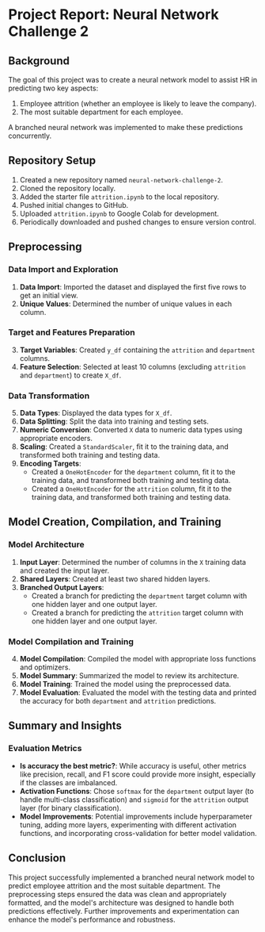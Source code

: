 # Project Report: Neural Network Challenge 2

## Background

The goal of this project was to create a neural network model to assist HR in predicting two key aspects:
1. Employee attrition (whether an employee is likely to leave the company).
2. The most suitable department for each employee.

A branched neural network was implemented to make these predictions concurrently.

## Repository Setup

1. Created a new repository named `neural-network-challenge-2`.
2. Cloned the repository locally.
3. Added the starter file `attrition.ipynb` to the local repository.
4. Pushed initial changes to GitHub.
5. Uploaded `attrition.ipynb` to Google Colab for development.
6. Periodically downloaded and pushed changes to ensure version control.

## Preprocessing

### Data Import and Exploration

1. **Data Import**: Imported the dataset and displayed the first five rows to get an initial view.
2. **Unique Values**: Determined the number of unique values in each column.

### Target and Features Preparation

3. **Target Variables**: Created `y_df` containing the `attrition` and `department` columns.
4. **Feature Selection**: Selected at least 10 columns (excluding `attrition` and `department`) to create `X_df`.

### Data Transformation

5. **Data Types**: Displayed the data types for `X_df`.
6. **Data Splitting**: Split the data into training and testing sets.
7. **Numeric Conversion**: Converted `X` data to numeric data types using appropriate encoders.
8. **Scaling**: Created a `StandardScaler`, fit it to the training data, and transformed both training and testing data.
9. **Encoding Targets**: 
   - Created a `OneHotEncoder` for the `department` column, fit it to the training data, and transformed both training and testing data.
   - Created a `OneHotEncoder` for the `attrition` column, fit it to the training data, and transformed both training and testing data.

## Model Creation, Compilation, and Training

### Model Architecture

1. **Input Layer**: Determined the number of columns in the `X` training data and created the input layer.
2. **Shared Layers**: Created at least two shared hidden layers.
3. **Branched Output Layers**:
   - Created a branch for predicting the `department` target column with one hidden layer and one output layer.
   - Created a branch for predicting the `attrition` target column with one hidden layer and one output layer.

### Model Compilation and Training

4. **Model Compilation**: Compiled the model with appropriate loss functions and optimizers.
5. **Model Summary**: Summarized the model to review its architecture.
6. **Model Training**: Trained the model using the preprocessed data.
7. **Model Evaluation**: Evaluated the model with the testing data and printed the accuracy for both `department` and `attrition` predictions.

## Summary and Insights

### Evaluation Metrics

- **Is accuracy the best metric?**: While accuracy is useful, other metrics like precision, recall, and F1 score could provide more insight, especially if the classes are imbalanced.
- **Activation Functions**: Chose `softmax` for the `department` output layer (to handle multi-class classification) and `sigmoid` for the `attrition` output layer (for binary classification).
- **Model Improvements**: Potential improvements include hyperparameter tuning, adding more layers, experimenting with different activation functions, and incorporating cross-validation for better model validation.

## Conclusion

This project successfully implemented a branched neural network model to predict employee attrition and the most suitable department. The preprocessing steps ensured the data was clean and appropriately formatted, and the model's architecture was designed to handle both predictions effectively. Further improvements and experimentation can enhance the model's performance and robustness.